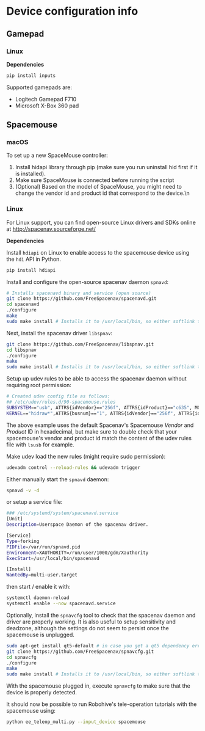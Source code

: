 # Device configuration info

## Gamepad

### Linux

**Dependencies**

```bash
pip install inputs
```

Supported gamepads are:

- Logitech Gamepad F710
- Microsoft X-Box 360 pad

## Spacemouse

### macOS
To set up a new SpaceMouse controller:
1. Install hidapi library through pip (make sure you run uninstall hid first if it is installed).
2. Make sure SpaceMouse is connected before running the script
3. (Optional) Based on the model of SpaceMouse, you might need to change the vendor id and product id that correspond to the device.\n

### Linux

For Linux support, you can find open-source Linux drivers and SDKs online at http://spacenav.sourceforge.net/

**Dependencies**

Install `hdiapi` on Linux to enable access to the spacemouse device using the `hdi` API in Python.

```bash
pip install hdiapi
```

Install and configure the open-source spacenav daemon `spnavd`:
```bash
# Installs spacenavd binary and service (open source)
git clone https://github.com/FreeSpacenav/spacenavd.git
cd spacenavd
./configure
make
sudo make install # Installs it to /usr/local/bin, so either softlink to your own bin, or add it to your PATH The required libraries and drivers forenv variable
```

Next, install the spacenav driver `libspnav`:
```bash
git clone https://github.com/FreeSpacenav/libspnav.git
cd libspnav
./configure
make
sudo make install # Installs it to /usr/local/bin, so either softlink to your own bin, or add it to your PATH env variable
```

Setup up udev rules to be able to access the spacenav daemon without requiring root permission:
```bash
# Created udev config file as follows:
## /etc/udev/rules.d/90-spacemouse.rules
SUBSYSTEM=="usb", ATTRS{idVendor}=="256f", ATTRS{idProduct}=="c635", MODE="0666"
KERNEL=="hidraw*",ATTRS{busnum}=="1", ATTRS{idVendor}=="256f", ATTRS{idProduct}=="c635", MODE="0666"
```
The above example uses the default Spacenav's Spacemouse _Vendor_ and _Product_ ID in hexadecimal, but make sure to double check that your spacemouse's vendor and product id match the content of the udev rules file with `lsusb` for example.

Make udev load the new rules (might require sudo permission):
```bash
udevadm control --reload-rules && udevadm trigger
```

Either manually start the `spnavd` daemon:
```bash
spnavd -v -d
```
or setup a service file:
```bash
### /etc/systemd/system/spacenavd.service
[Unit]
Description=Userspace Daemon of the spacenav driver.

[Service]
Type=forking
PIDFile=/var/run/spnavd.pid
Environment=XAUTHORITY=/run/user/1000/gdm/Xauthority
ExecStart=/usr/local/bin/spacenavd

[Install]
WantedBy=multi-user.target
```
then start / enable it with:
```bash
systemctl daemon-reload
systemctl enable --now spacenavd.service
```

Optionally, install the `spnavcfg` tool to check that the spacenav daemon and driver are properly working.
It is also useful to setup sensitivity and deadzone, although the settings do not seem to persist once the spacemouse is unplugged.
```bash
sudo apt-get install qt5-default # in case you get a qt5 dependency error
git clone https://github.com/FreeSpacenav/spnavcfg.git
cd spnavcfg
./configure
make
sudo make install # Installs it to /usr/local/bin, so either softlink to your own bin, or add it to your PATH env variable
```
With the spacemouse plugged in, execute `spnavcfg` to make sure that the device is properly detected.

It should now be possible to run Robohive's tele-operation tutorials with the spacemouse using:
```bash
python ee_teleop_multi.py --input_device spacemouse
```
